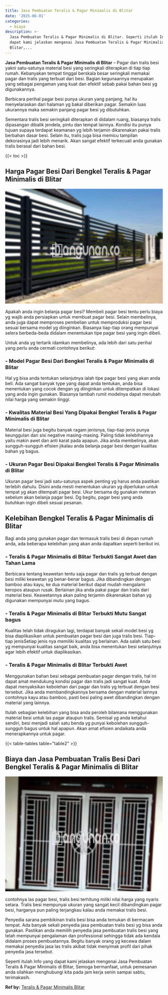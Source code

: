 ```yaml
---
title: Jasa Pembuatan Teralis & Pagar Minimalis di Blitar
date: '2025-06-01'
categories:
  - biaya
description: >-
  Jasa Pembuatan Teralis & Pagar Minimalis di Blitar. Seperti itulah Info yang
  dapat kami jelaskan mengenai Jasa Pembuatan Teralis & Pagar Minimalis di
  Blitar,...
---
```


**Jasa Pembuatan Teralis & Pagar Minimalis di Blitar** – Pagar dan tralis besi yakni satu-satunya material besi yang seringkali diterapkan di tiap tiap rumah. Kebanyakan tempat tinggal berskala besar seringkali memakai pagar dan tralis yang terbuat dari besi. Bagian kegunaannya merupakan yang sebagai pengaman yang kuat dan efektif sebab pakai bahan besi yg digunakannya.

Berbicara perihal pagar besi punya ukuran yang panjang, hal itu menyelaraskan dari halaman yg bakal diberikan pagar. Semakin luas ukurannya maka semakin panjang pagar besi yg dibutuhkan.

Sementara tralis besi seringkali diterapkan di didalam ruang, biasanya tralis dipasangan dibalik jendela, pintu dan tempat lainnya. Kondisi itu punya tujuan supaya terdapat keamanan yg lebih terjamin dikarenakan pakai tralis berbahan dasar besi. Selain itu, tralis juga bisa memicu tampilan dekorasinya jadi lebih menarik. Akan sangat efektif terkecuali anda gunakan tralis berasal dari bahan besi.

{{< toc >}}

## Harga Pagar Besi Dari Bengkel Teralis & Pagar Minimalis di Blitar

![Jasa Pembuatan Teralis & Pagar Minimalis di Blitar](/images/pagar-minimalis-murah-47.png)

Apakah anda ingin belanja pagar besi? Membeli pagar besi tentu perlu biaya yg wajib anda persiapkan untuk membuat pagar besi. Selain membelinya, anda juga dapat memproses pembelian untuk memproduksi pagar besi sesuai bersama model yg diinginkan. Biasanya tiap-tiap orang mempunyai selera berbeda-beda didalam menentukan tipe pagar besi yang ingin dibeli.

Untuk anda yg tertarik idamkan membelinya, ada lebih dari satu perihal yang perlu anda cermati contohnya berikut:
### \- Model Pagar Besi Dari Bengkel Teralis & Pagar Minimalis di Blitar

Hal yg bisa anda tentukan selanjutnya ialah tipe pagar besi yang akan anda beli. Ada sangat banyak type yang dapat anda tentukan, anda bisa menentukan yang cocok dengan yg diinginkan untuk ditempatkan di lokasi yang anda ingin gunakan. Biasanya tambah rumit modelnya dapat merubah nilai harga yang semakin tinggi.

### \- Kwalitas Material Besi Yang Dipakai Bengkel Teralis & Pagar Minimalis di Blitar

Material besi juga begitu banyak ragam jenisnya, tiap-tiap jenis punya keunggulan dan sisi negative masing-masing. Paling tidak kelebihannya yaitu makin awet dan anti karat pada apapun. Jika anda membelinya, akan sungguh-sungguh efisien jikalau anda belanja pagar besi dengan kualitas bahan yg bagus.

### \- Ukuran Pagar Besi Dipakai Bengkel Teralis & Pagar Minimalis di Blitar

Ukuran pagar besi jadi satu-satunya aspek penting yg harus anda pastikan terlebih dahulu. Disini anda mesti menentukan ukuran yg diperlukan untuk tempat yg akan ditempati pagar besi. Ukur bersama dg gunakan meteran sebelum akan belanja pagar besi. Dg begitu, pagar besi yang anda butuhkan ingin dibeli sesuai pesanan.

## Kelebihan Bengkel Teralis & Pagar Minimalis di Blitar

Bagi anda yang gunakan pagar dan termasuk tralis besi di depan rumah anda, ada beberapa kelebihan yang akan anda dapatkan seperti berikut ini.

### \- Teralis & Pagar Minimalis di Blitar Terbukti Sangat Awet dan Tahan Lama

Berbicara tentang keawetan tentu saja pagar dan tralis yg terbuat dengan besi miliki keawetan yg benar-benar bagus. Jika dibandingkan dengan bamboo atau kayu, ke dua material berikut dapat mudah mengalami keropos ataupun rusak. Berlainan jika anda pakai pagar dan tralis dari material besi. Keawetannya akan paling terjamin dikarenakan bahan yg digunakan mempunyai mutu yang bagus.

### \- Teralis & Pagar Minimalis di Blitar Terbukti Mutu Sangat bagus

Kualitas telah tidak diragukan lagi, terdapat banyak sekali model besi yg bisa diaplikasikan untuk pembuatan pagar besi dan juga tralis besi. Tiap-tiap jenisSetiap jenis nya memiliki kualitas yg berlainan. Ada salah satu besi yg mempunyai kualitas sangat baik, anda bisa menentukan besi selanjutnya agar lebih efektif untuk diaplikasikan.

### \- Teralis & Pagar Minimalis di Blitar Terbukti Awet

Menggunakan bahan besi sebagai pembuatan pagar dengan tralis, hal ini dapat amat mendukung kondisi pagar dan tralis jadi sangat kuat. Anda dapat menyaksikan kebolehan dari pagar dan tralis yg terbuat dengan besi tersebut. Jika anda membandingkannya bersama dengan material lainnya contohnya kayu atau bamboo, pasti besi paling awet dibandingkan dengan material yang lainnya.

Itulah sebagian kelebihan yang bisa anda peroleh bilamana menggunakan material besi untuk las pagar ataupun tralis. Semisal yg anda ketahui sendiri, besi menjadi salah satu benda yg punyai kebolehan sungguh-sungguh bagus untuk hal apapun. Akan amat efisien andaikata anda menerapkannya untuk pagar.

{{< table-tables table="table2" >}}

## Biaya dan Jasa Pembuatan Tralis Besi Dari Bengkel Teralis & Pagar Minimalis di Blitar

![Jasa Pembuatan Teralis & Pagar Minimalis di Blitar](/images/teralis-minimalis-murah-17.png)

contohnya las pagar besi, tralis besi terhitung miliki nilai harga yang nyaris setara. Tralis besi mempunyai ukuran yang sangat kecil dibandingkan pagar besi, harganya pun paling terjangkau kalau anda memakai tralis besi.

Penyedia sarana pembikinan tralis besi bisa anda temukan di bermacam tempat. Ada banyak sekali penyedia jasa pembuatan tralis besi yg bisa anda gunakan. Pastikan anda memilih penyedia jasa pembuatan tralis besi yang telah mempunyai pengalaman dan professional sehingga tidak ada kendala didalam proses pembuatannya. Begitu banyak orang yg kecewa dalam memakai penyedia jasa las tralis akibat tidak menyimak profil dari pihak penyedia jasa tersebut.

Seperti itulah Info yang dapat kami jelaskan mengenai Jasa Pembuatan Teralis & Pagar Minimalis di Blitar, Semoga bermanfaat, untuk pemesanan anda silahkan menghubungi kita pada jam kerja senin sampai sabtu, terimakasih.

**Ref by:** [Teralis & Pagar Minimalis Blitar](https://id.wikipedia.org/wiki/Teralis)
